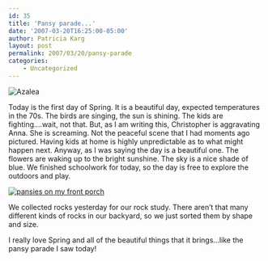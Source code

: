 ```yaml
---
id: 35
title: 'Pansy parade...'
date: '2007-03-20T16:25:00-05:00'
author: Patricia Karg
layout: post
permalink: 2007/03/20/pansy-parade
categories:
    - Uncategorized
---
```

![Azalea](http://garden.kargs.net/wp-content/uploads/2013/04/cropped-IMAG8993.jpg)

Today is the first day of Spring. It is a beautiful day, expected temperatures in the 70s. The birds are singing, the sun is shining. The kids are fighting….wait, not that. But, as I am writing this, Christopher is aggravating Anna. She is screaming. Not the peaceful scene that I had moments ago pictured. Having kids at home is highly unpredictable as to what might happen next. Anyway, as I was saying the day is a beautiful one. The flowers are waking up to the bright sunshine. The sky is a nice shade of blue. We finished schoolwork for today, so the day is free to explore the outdoors and play.

[![pansies on my front porch](http://garden.kargs.net/wp-content/uploads/thumbs/IMG_3517.JPG)](http://garden.kargs.net/wp-content/uploads/IMG_3517.JPG)

We collected rocks yesterday for our rock study. There aren’t that many different kinds of rocks in our backyard, so we just sorted them by shape and size.

I really love Spring and all of the beautiful things that it brings…like the pansy parade I saw today!
